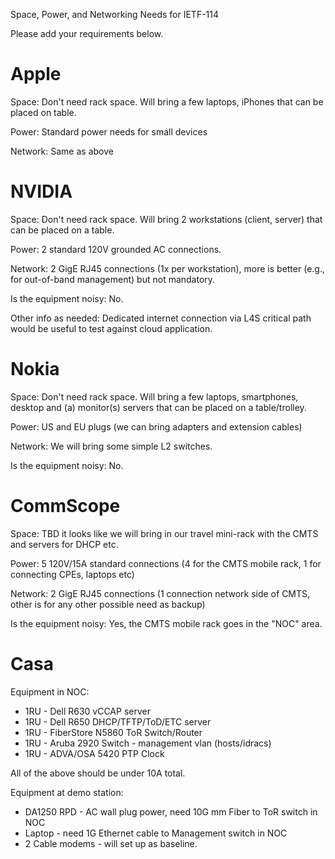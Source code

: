 Space, Power, and Networking Needs for IETF-114

Please add your requirements below. 

# Apple
Space: Don't need rack space. Will bring a few laptops, iPhones that can be placed on table.

Power: Standard power needs for small devices

Network: Same as above

# NVIDIA
Space: Don't need rack space. Will bring 2 workstations (client, server) that can be placed on a table.

Power: 2 standard 120V grounded AC connections.

Network: 2 GigE RJ45 connections (1x per workstation), more is better (e.g., for out-of-band management) but not mandatory.

Is the equipment noisy: No.

Other info as needed: Dedicated internet connection via L4S critical path would be useful to test against cloud application.

# Nokia

Space: Don't need rack space. Will bring a few laptops, smartphones, desktop and (a) monitor(s) servers that can be placed on a table/trolley.

Power: US and EU plugs (we can bring adapters and extension cables)

Network: We will bring some simple L2 switches.

Is the equipment noisy: No.

# CommScope

Space: TBD it looks like we will bring in our travel mini-rack with the CMTS and servers for DHCP etc. 

Power: 5 120V/15A standard connections (4 for the CMTS mobile rack, 1 for connecting CPEs, laptops etc)

Network: 2 GigE RJ45 connections (1 connection network side of CMTS, other is for any other possible need as backup)

Is the equipment noisy: Yes, the CMTS mobile rack goes in the "NOC" area.

# Casa

Equipment in NOC:
- 1RU - Dell R630 vCCAP server
- 1RU - Dell R650 DHCP/TFTP/ToD/ETC server
- 1RU - FiberStore N5860 ToR Switch/Router
- 1RU - Aruba 2920 Switch - management vlan (hosts/idracs)
- 1RU - ADVA/OSA 5420 PTP Clock

All of the above should be under 10A total.

Equipment at demo station:
- DA1250 RPD - AC wall plug power, need 10G mm Fiber to ToR switch in NOC
- Laptop - need 1G Ethernet cable to Management switch in NOC
- 2 Cable modems - will set up as baseline.

